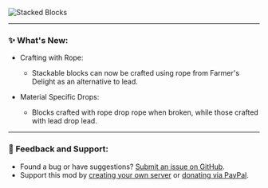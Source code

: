 ![Stacked Blocks](https://i.imgur.com/8hNdx2J.png)

***

### ✨ What's New:

- Crafting with Rope:
  - Stackable blocks can now be crafted using rope from Farmer's Delight as an alternative to lead.

- Material Specific Drops:
  - Blocks crafted with rope drop rope when broken, while those crafted with lead drop lead.

***

### 📝 Feedback and Support:

- Found a bug or have suggestions? [Submit an issue on GitHub](https://github.com/axperty/stackedblocks-farmersdelight/issues/new).
- Support this mod by [creating your own server](https://url-shortener.curseforge.com/RVyce) or [donating via PayPal](https://paypal.me/kevgelhorn).